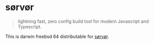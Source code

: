 # sørvør

> lightning fast, zero config build tool for modern Javascript and Typescript.

This is darwin freebsd 64 distributable for [sørvør](https://github.com/osdevisnot/sorvor).
